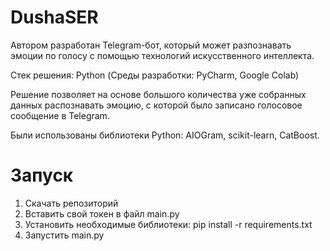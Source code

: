 # DushaSER
Автором разработан Telegram-бот, который может разпознавать эмоции по голосу с помощью технологий искусственного интеллекта.

Стек решения: Python (Среды разработки: PyCharm, Google Colab)

Решение позволяет на основе большого количества уже собранных данных распознавать эмоцию, с которой было записано голосовое сообщение в Telegram.

Были использованы библиотеки Python: AIOGram, scikit-learn, CatBoost.

# Запуск
1) Скачать репозиторий
2) Вставить свой токен в файл main.py
3) Установить необходимые библиотеки: pip install -r requirements.txt
4) Запустить main.py
